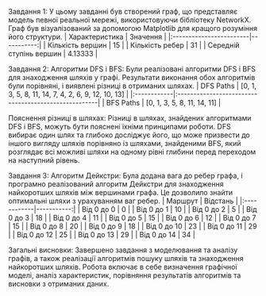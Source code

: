 Завдання 1:
У цьому завданні був створений граф, що представляє модель певної реальної мережі, використовуючи бібліотеку NetworkX. Граф був візуалізований за допомогою Matplotlib для кращого розуміння його структури.
| Характеристика | Значення |
|:------------------------|-----------:|
| Кількість вершин | 15 |
| Кількість ребер | 31 |
| Середній ступінь вершин | 4.13333 |

Завдання 2:
Алгоритми DFS і BFS:
Були реалізовані алгоритми DFS і BFS для знаходження шляхів у графі. Результати виконання обох алгоритмів були порівняні, і виявлені різниці в отриманих шляхах.
| DFS Paths | [0, 1, 3, 5, 8, 11, 14, 7, 4, 2, 6, 9, 12, 10, 13] |
|:------------|:-----------------------------------------------------|
| BFS Paths | [0, 1, 3, 5, 8, 11, 14, 11] |

Пояснення різниці в шляхах:
Різниці в шляхах, знайдених алгоритмами DFS і BFS, можуть бути пояснені їхніми принципами роботи. DFS вибирає один шлях та глибоко досліджує його, що може призвести до іншого вигляду шляхів порівняно із шляхами, знайденими BFS, який розглядає всі можливі шляхи на одному рівні глибини перед переходом на наступний рівень.

Завдання 3:
Алгоритм Дейкстри:
Була додана вага до ребер графа, і програмно реалізований алгоритм Дейкстри для знаходження найкоротших шляхів між вершинами графа. Це дозволило знайти оптимальні шляхи з урахуванням ваг ребер.
| Маршрут | Відстань |
|:------------|-----------:|
| Від 0 до 0 | 0 |
| Від 0 до 1 | 10 |
| Від 0 до 2 | 5 |
| Від 0 до 3 | 18 |
| Від 0 до 4 | 11 |
| Від 0 до 5 | 15 |
| Від 0 до 6 | 12 |
| Від 0 до 7 | 15 |
| Від 0 до 8 | 20 |
| Від 0 до 9 | 18 |
| Від 0 до 10 | 23 |
| Від 0 до 11 | 29 |
| Від 0 до 12 | 25 |
| Від 0 до 13 | 29 |
| Від 0 до 14 | 34 |

Загальні висновки:
Завершено завдання з моделювання та аналізу графів, а також реалізації алгоритмів пошуку шляхів та знаходження найкоротших шляхів. Робота включає в себе визначення графічної моделі, аналіз характеристик, порівняння результатів алгоритмів та висновки з отриманих даних.